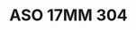 ---
title: ASO 17MM 304
date: 
draft: false

# descripcion
description : Anillo de plata 925.

materials: Plata 1019

color: 

dimensions: 17mm diámetro

code: 05-23-1693

type: "Anillos"

categories: []

price: $7.580,00

price_eftvo: $6.440,00

# Images
# first image will be shown in the product page
images:
  # - image: "images/path_to_image"
  # La ubicacion de las imagenes es imagenes/Anillos/Anillos.Solo Plata/05-23-1693-aso-17mm-304
  - image: "./images/anillos/solo_plata/05-23-1693-aso-17mm-304.jpg"
---